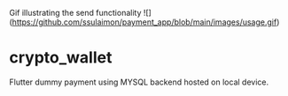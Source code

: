 Gif illustrating the send functionality
![]
(https://github.com/ssulaimon/payment_app/blob/main/images/usage.gif)

# crypto_wallet

Flutter dummy payment using MYSQL backend hosted on local device.

